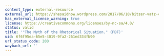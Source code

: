 ```yaml
---
content_type: external-resource
external_url: https://shesaidnow.wordpress.com/2017/06/10/bitzer-vatz-consigny/
has_external_license_warning: true
license: https://creativecommons.org/licenses/by-nc-sa/4.0/
status: valid
title: '"The Myth of the Rhetorical Situation." (PDF)'
uid: 6f6f95ea-65e5-4019-9fa2-261ed334fb90
url_status_code: 200
wayback_url: ''
---
```


